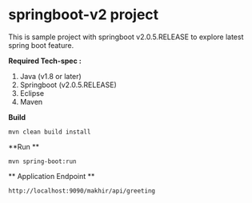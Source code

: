 # springboot-v2 project
This is sample project with springboot v2.0.5.RELEASE to explore latest spring boot feature.

**Required Tech-spec :**
1. Java (v1.8 or later)
2. Springboot  (v2.0.5.RELEASE)
3. Eclipse 
4. Maven 

**Build**

``mvn clean build install``

**Run **

``mvn spring-boot:run``

** Application Endpoint **

``http://localhost:9090/makhir/api/greeting``


